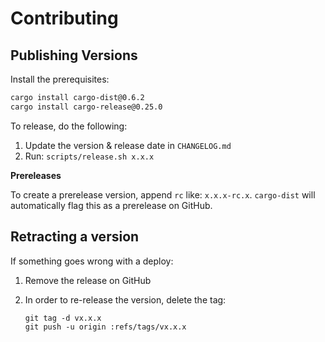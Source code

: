 # Contributing

## Publishing Versions

Install the prerequisites:

```bash
cargo install cargo-dist@0.6.2
cargo install cargo-release@0.25.0
```

To release, do the following:

1. Update the version & release date in `CHANGELOG.md`
2. Run: `scripts/release.sh x.x.x`

**Prereleases**

To create a prerelease version, append `rc` like: `x.x.x-rc.x`. `cargo-dist` will automatically flag this as a prerelease on GitHub.

## Retracting a version

If something goes wrong with a deploy:

1. Remove the release on GitHub
2. In order to re-release the version, delete the tag:

    ```
    git tag -d vx.x.x
    git push -u origin :refs/tags/vx.x.x
    ```

